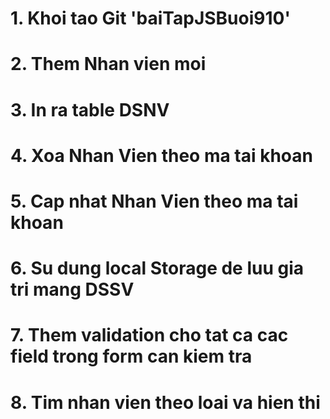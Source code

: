 # 1. Khoi tao Git 'baiTapJSBuoi910'
# 2. Them Nhan vien moi
# 3. In ra table DSNV
# 4. Xoa Nhan Vien theo ma tai khoan
# 5. Cap nhat Nhan Vien theo ma tai khoan
# 6. Su dung local Storage de luu gia tri mang DSSV
# 7. Them validation cho tat ca cac field trong form can kiem tra
# 8. Tim nhan vien theo loai va hien thi